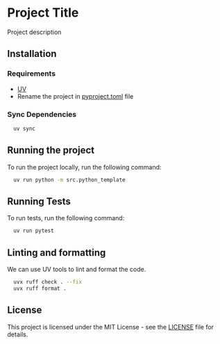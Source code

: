 # Project Title

Project description

## Installation

### Requirements

- [UV](https://docs.astral.sh/uv/)
- Rename the project in [pyproject.toml](pyproject.toml) file

### Sync Dependencies

```bash
  uv sync
```

## Running the project

To run the project locally, run the following command:

```bash
  uv run python -m src.python_template
```

## Running Tests

To run tests, run the following command:

```bash
  uv run pytest
```

## Linting and formatting

We can use UV tools to lint and format the code.

```bash
  uvx ruff check . --fix
  uvx ruff format .
```

## License

This project is licensed under the MIT License - see the [LICENSE](LICENSE) file for details.
